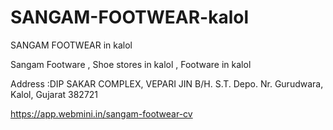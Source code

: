 # SANGAM-FOOTWEAR-kalol
SANGAM FOOTWEAR in kalol

Sangam Footware , Shoe stores in kalol , Footware in kalol

Address :DIP SAKAR COMPLEX, VEPARI JIN B/H. S.T. Depo. Nr. Gurudwara, Kalol, Gujarat 382721

https://app.webmini.in/sangam-footwear-cv
